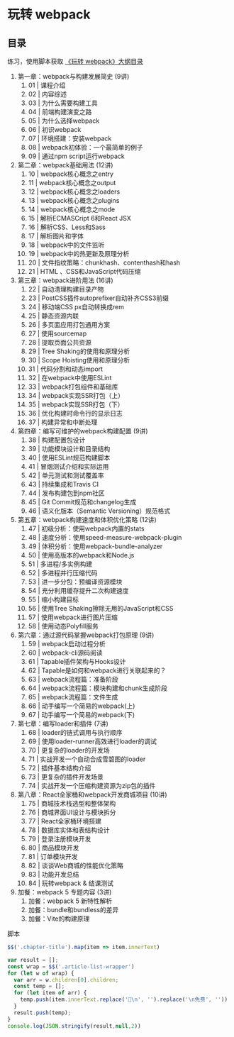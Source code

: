 # 玩转 webpack

## 目录

练习，使用脚本获取 [《玩转 webpack》大纲目录](https://time.geekbang.org/course/intro/100028901?tab=catalog)

1. 第一章：webpack与构建发展简史 (9讲)
   1. 01 | 课程介绍
   2. 02 | 内容综述
   3. 03 | 为什么需要构建工具
   4. 04 | 前端构建演变之路
   5. 05 | 为什么选择webpack
   6. 06 | 初识webpack
   7. 07 | 环境搭建：安装webpack
   8. 08 | webpack初体验：一个最简单的例子
   9. 09 | 通过npm script运行webpack
2. 第二章：webpack基础用法 (12讲)
   1. 10 | webpack核心概念之entry
   2. 11 | webpack核心概念之output
   3. 12 | webpack核心概念之loaders
   4. 13 | webpack核心概念之plugins
   5. 14 | webpack核心概念之mode
   6. 15 | 解析ECMASCript 6和React JSX
   7. 16 | 解析CSS、Less和Sass
   8. 17 | 解析图片和字体
   9. 18 | webpack中的文件监听
   10. 19 | webpack中的热更新及原理分析
   11. 20 | 文件指纹策略：chunkhash、contenthash和hash
   12. 21 | HTML 、CSS和JavaScript代码压缩
3. 第三章：webpack进阶用法 (16讲)
   1. 22 | 自动清理构建目录产物
   2. 23 | PostCSS插件autoprefixer自动补齐CSS3前缀
   3. 24 | 移动端CSS px自动转换成rem
   4. 25 | 静态资源内联
   5. 26 | 多页面应用打包通用方案
   6. 27 | 使用sourcemap
   7. 28 | 提取页面公共资源
   8. 29 | Tree Shaking的使用和原理分析
   9. 30 | Scope Hoisting使用和原理分析
   10. 31 | 代码分割和动态import
   11. 32 | 在webpack中使用ESLint
   12. 33 | webpack打包组件和基础库
   13. 34 | webpack实现SSR打包（上）
   14. 35 | webpack实现SSR打包（下）
   15. 36 | 优化构建时命令行的显示日志
   16. 37 | 构建异常和中断处理
4. 第四章：编写可维护的webpack构建配置 (9讲)
   1. 38 | 构建配置包设计
   2. 39 | 功能模块设计和目录结构
   3. 40 | 使用ESLint规范构建脚本
   4. 41 | 冒烟测试介绍和实际运用
   5. 42 | 单元测试和测试覆盖率
   6. 43 | 持续集成和Travis CI
   7. 44 | 发布构建包到npm社区
   8. 45 | Git Commit规范和changelog生成
   9. 46 | 语义化版本（Semantic Versioning）规范格式
5. 第五章：webpack构建速度和体积优化策略 (12讲)
   1. 47 | 初级分析：使用webpack内置的stats
   2. 48 | 速度分析：使用speed-measure-webpack-plugin
   3. 49 | 体积分析：使用webpack-bundle-analyzer
   4. 50 | 使用高版本的webpack和Node.js
   5. 51 | 多进程/多实例构建
   6. 52 | 多进程并行压缩代码
   7. 53 | 进一步分包：预编译资源模块
   8. 54 | 充分利用缓存提升二次构建速度
   9. 55 | 缩小构建目标
   10. 56 | 使用Tree Shaking擦除无用的JavaScript和CSS
   11. 57 | 使用webpack进行图片压缩
   12. 58 | 使用动态Polyfill服务
6. 第六章：通过源代码掌握webpack打包原理 (9讲)
   1. 59 | webpack启动过程分析
   2. 60 | webpack-cli源码阅读
   3. 61 | Tapable插件架构与Hooks设计
   4. 62 | Tapable是如何和webpack进行关联起来的？
   5. 63 | webpack流程篇：准备阶段
   6. 64 | webpack流程篇：模块构建和chunk生成阶段
   7. 65 | webpack流程篇：文件生成
   8. 66 | 动手编写一个简易的webpack(上)
   9. 67 | 动手编写一个简易的webpack(下)
7. 第七章：编写loader和插件 (7讲)
   1. 68 | loader的链式调用与执行顺序
   2. 69 | 使用loader-runner高效进行loader的调试
   3. 70 | 更复杂的loader的开发场
   4. 71 | 实战开发一个自动合成雪碧图的loader
   5. 72 | 插件基本结构介绍
   6. 73 | 更复杂的插件开发场景
   7. 74 | 实战开发一个压缩构建资源为zip包的插件
8. 第八章：React全家桶和webpack开发商城项目 (10讲)
   1. 75 | 商城技术栈选型和整体架构
   2. 76 | 商城界面UI设计与模块拆分
   3. 77 | React全家桶环境搭建
   4. 78 | 数据库实体和表结构设计
   5. 79 | 登录注册模块开发
   6. 80 | 商品模块开发
   7. 81 | 订单模块开发
   8. 82 | 谈谈Web商城的性能优化策略
   9. 83 | 功能开发总结
   10. 84 | 玩转webpack & 结课测试
9. 加餐：webpack 5 专题内容 (3讲)
   1. 加餐：webpack 5 新特性解析
   2. 加餐：bundle和bundless的差异
   3. 加餐：Vite的构建原理

脚本

```js
$$('.chapter-title').map(item => item.innerText)

var result = [];
const wrap = $$('.article-list-wrapper')
for (let w of wrap) {
  var arr = w.children[0].children;
  const temp = [];
  for (let item of arr) {
    temp.push(item.innerText.replace('\n', '').replace('\n免费', ''))
  }
  result.push(temp);
}
console.log(JSON.stringify(result,null,2))
```

